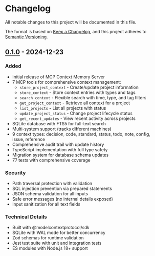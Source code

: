 # Changelog

All notable changes to this project will be documented in this file.

The format is based on [Keep a Changelog](https://keepachangelog.com/en/1.0.0/),
and this project adheres to [Semantic Versioning](https://semver.org/spec/v2.0.0.html).

## [0.1.0] - 2024-12-23

### Added
- Initial release of MCP Context Memory Server
- 7 MCP tools for comprehensive context management:
  - `store_project_context` - Create/update project information
  - `store_context` - Store context entries with types and tags
  - `search_context` - Flexible search with time, type, and tag filters
  - `get_project_context` - Retrieve all context for a project
  - `list_projects` - List all projects with status
  - `update_project_status` - Change project lifecycle status
  - `get_recent_updates` - View recent activity across projects
- SQLite database with FTS5 for full-text search
- Multi-system support (tracks different machines)
- 9 context types: decision, code, standard, status, todo, note, config, issue, reference
- Comprehensive audit trail with update history
- TypeScript implementation with full type safety
- Migration system for database schema updates
- 77 tests with comprehensive coverage

### Security
- Path traversal protection with validation
- SQL injection prevention via prepared statements
- JSON schema validation for all inputs
- Safe error messages (no internal details exposed)
- Input sanitization for all text fields

### Technical Details
- Built with @modelcontextprotocol/sdk
- SQLite with WAL mode for better concurrency
- Zod schemas for runtime validation
- Jest test suite with unit and integration tests
- ES modules with Node.js 18+ support

[0.1.0]: https://github.com/briandawson/mcp-context-memory/releases/tag/v0.1.0

